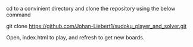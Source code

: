 cd to a convinient directory and clone the repository using the below command 

git clone https://github.com/Johan-Liebert1/sudoku_player_and_solver.git

Open, index.html to play, and refresh to get new boards.